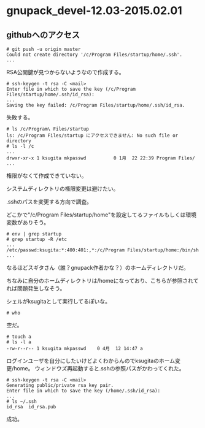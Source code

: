 # gnupack_devel-12.03-2015.02.01

## githubへのアクセス

```
# git push -u origin master
Could not create directory '/c/Program Files/startup/home/.ssh'.
...
```

RSA公開鍵が見つからないようなので作成する。

```
# ssh-keygen -t rsa -C <mail>
Enter file in which to save the key (/c/Program Files/startup/home/.ssh/id_rsa): 
...
Saving the key failed: /c/Program Files/startup/home/.ssh/id_rsa.
```

失敗する。

```
# ls /c/Program\ Files/startup
ls: /c/Program Files/startup にアクセスできません: No such file or directory
# ls -l /c
...
drwxr-xr-x 1 ksugita mkpasswd          0 1月  22 22:39 Program Files/
...
```

権限がなくて作成できていない。

システムディレクトリの権限変更は避けたい。

.sshのパスを変更する方向で調査。

どこかで"/c/Program Files/startup/home"を設定してるファイルもしくは環境変数がありそう。

```
# env | grep startup
# grep startup -R /etc
...
/etc/passwd:ksugita:*:400:401:,*:/c/Program Files/startup/home:/bin/sh
...
```

なるほどスギタさん（誰？gnupack作者かな？）のホームディレクトリだ。

ちなみに自分のホームディレクトリは/homeになっており、こちらが参照されてれば問題発生しなそう。

シェルがksugitaとして実行してるぽいな。


```
# who
```

空だ。


```
# touch a
# ls -l a
-rw-r--r-- 1 ksugita mkpasswd    0 4月  12 14:47 a
```

ログインユーザを自分にしたいけどよくわからんのでksugitaのホーム変更/home。
ウィンドウズ再起動すると.sshの参照パスがかわってくれた。

```
# ssh-keygen -t rsa -C <mail>
Generating public/private rsa key pair.
Enter file in which to save the key (/home/.ssh/id_rsa):
...
# ls ~/.ssh
id_rsa	id_rsa.pub
```

成功。